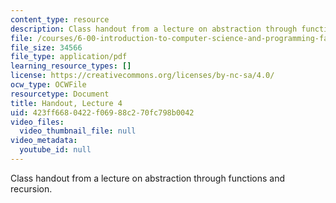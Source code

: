 ```yaml
---
content_type: resource
description: Class handout from a lecture on abstraction through functions and recursion.
file: /courses/6-00-introduction-to-computer-science-and-programming-fall-2008/423ff6680422f06988c270fc798b0042_lec4.pdf
file_size: 34566
file_type: application/pdf
learning_resource_types: []
license: https://creativecommons.org/licenses/by-nc-sa/4.0/
ocw_type: OCWFile
resourcetype: Document
title: Handout, Lecture 4
uid: 423ff668-0422-f069-88c2-70fc798b0042
video_files:
  video_thumbnail_file: null
video_metadata:
  youtube_id: null
---
```

Class handout from a lecture on abstraction through functions and recursion.